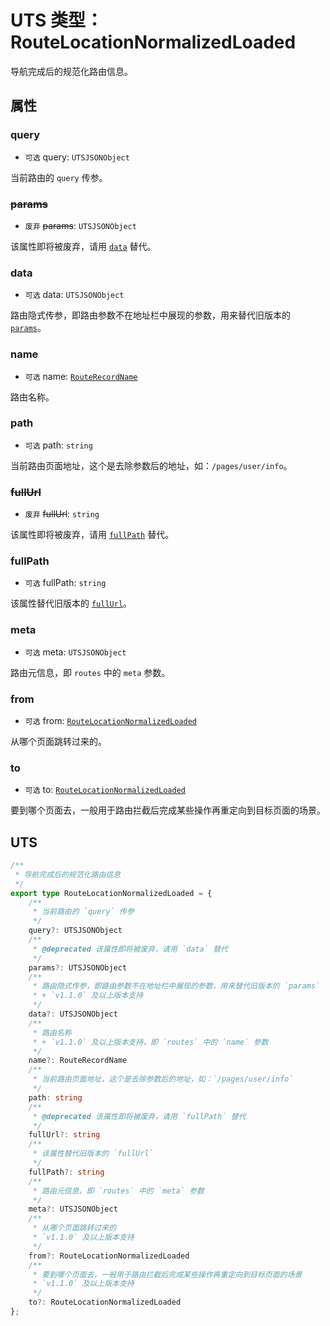# UTS 类型：RouteLocationNormalizedLoaded

导航完成后的规范化路由信息。

## 属性

### query

+ `可选` query: `UTSJSONObject`

当前路由的 `query` 传参。

### <s>params</s>

+ `废弃` <s>params</s>: `UTSJSONObject`

该属性即将被废弃，请用 [`data`](#data) 替代。

### data

+ `可选` data: `UTSJSONObject`

路由隐式传参，即路由参数不在地址栏中展现的参数，用来替代旧版本的 [`params`](#params)。

### name

+ `可选` name: [`RouteRecordName`](./RouteRecordName)

路由名称。

### path

+ `可选` path: `string`

当前路由页面地址，这个是去除参数后的地址，如：`/pages/user/info`。

### <s>fullUrl</s>

+ `废弃` <s>fullUrl</s>: `string`

该属性即将被废弃，请用 [`fullPath`](#fullPath) 替代。

### fullPath

+ `可选` fullPath: `string`

该属性替代旧版本的 [`fullUrl`](#fullUrl)。

### meta

+ `可选` meta: `UTSJSONObject`

路由元信息，即 `routes` 中的 `meta` 参数。

### from

+ `可选` from: [`RouteLocationNormalizedLoaded`](#)

从哪个页面跳转过来的。

### to

+ `可选` to: [`RouteLocationNormalizedLoaded`](#)

要到哪个页面去，一般用于路由拦截后完成某些操作再重定向到目标页面的场景。

## UTS

```ts
/**
 * 导航完成后的规范化路由信息
 */
export type RouteLocationNormalizedLoaded = {
    /**
     * 当前路由的 `query` 传参
     */
    query?: UTSJSONObject
    /**
     * @deprecated 该属性即将被废弃，请用 `data` 替代
     */
    params?: UTSJSONObject
    /**
     * 路由隐式传参，即路由参数不在地址栏中展现的参数，用来替代旧版本的 `params`
     * + `v1.1.0` 及以上版本支持
     */
    data?: UTSJSONObject
    /**
     * 路由名称
     * + `v1.1.0` 及以上版本支持，即 `routes` 中的 `name` 参数
     */
    name?: RouteRecordName
    /**
     * 当前路由页面地址，这个是去除参数后的地址，如：`/pages/user/info`
     */
    path: string
    /**
     * @deprecated 该属性即将被废弃，请用 `fullPath` 替代
     */
    fullUrl?: string
    /**
     * 该属性替代旧版本的 `fullUrl`
     */
    fullPath?: string
    /**
     * 路由元信息，即 `routes` 中的 `meta` 参数
     */
    meta?: UTSJSONObject
    /**
     * 从哪个页面跳转过来的
     * `v1.1.0` 及以上版本支持
     */
    from?: RouteLocationNormalizedLoaded
    /**
     * 要到哪个页面去，一般用于路由拦截后完成某些操作再重定向到目标页面的场景
     * `v1.1.0` 及以上版本支持
     */
    to?: RouteLocationNormalizedLoaded
};
```